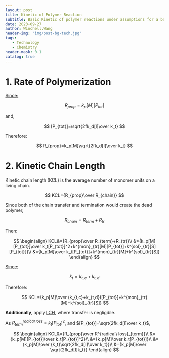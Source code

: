 ```yaml
---
layout: post
title: Kinetic of Polymer Reaction
subtitle: Basic Kinetic of polymer reactions under assumptions for a batch reactor in ideal conditions
date: 2023-09-27
author: Winchell.Wang
header-img: "img/post-bg-tech.jpg"
tags:
   - Technology
   - Chemistry
header-mask: 0.1
catalog: true
---
```


# 1. Rate of Polymerization

[Since:](https://winchellwang.github.io/2023/09/25/polymer_synthesis_basic_mechanism/#2-propagation)

$$
R_{prop}=k_p[M][P_{tot}]
$$

and,

$$
[P_{tot}]=\sqrt{2fk_d[I]\over k_t}
$$

Therefore:

$$
R_{prop}=k_p[M]\sqrt{2fk_d[I]\over k_t}
$$

# 2. Kinetic Chain Length

Kinetic chain length (KCL) is the average number of monomer units on a living chain.

$$
KCL={R_{prop}\over R_{chain}}
$$

Since both of the chain transfer and termination would create the dead polymer,

$$
R_{chain}=R_{term}+R_{tr}
$$

Then:

$$
\begin{align}
KCL&={R_{prop}\over R_{term}+R_{tr}}\\
&={k_p[M][P_{tot}]\over k_t[P_{tot}]^2+k^{mon}_{tr}[M][P_{tot}]+k^{sol}_{tr}[S][P_{tot}]}\\
&={k_p[M]\over k_t[P_{tot}]+k^{mon}_{tr}[M]+k^{sol}_{tr}[S]}
\end{align}
$$

[Since:](https://winchellwang.github.io/2023/09/25/polymer_synthesis_basic_mechanism/#3-termination)

$$
k_t=k_{t,c}+k_{t,d}
$$

Therefore:

$$
KCL={k_p[M]\over (k_{t,c}+k_{t,d})[P_{tot}]+k^{mon}_{tr}[M]+k^{sol}_{tr}[S]}
$$

**Additionally**, apply [LCH](https://winchellwang.github.io/2023/09/25/polymer_synthesis_basic_mechanism/), where transfer is negligible.

[As](https://winchellwang.github.io/2023/09/25/polymer_synthesis_basic_mechanism/#3-termination) $R^{radical\ loss}_{term}=k_t[P_{tot}]^2$, and $[P_{tot}]=\sqrt{2fk_d[I]\over k_t}$,

$$
\begin{align}
KCL&={R_{prop}\over R^{radical\ loss}_{term}}\\
&={k_p[M][P_{tot}]\over k_t[P_{tot}]^2}\\
&={k_p[M]\over k_t[P_{tot}]}\\
&={k_p[M]\over {k_t}\sqrt{2fk_d[I]\over k_t}}\\
&={k_p[M]\over \sqrt{2fk_d[I]k_t}}
\end{align}
$$